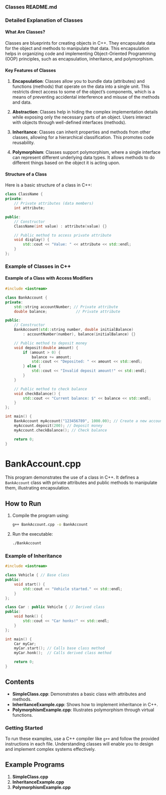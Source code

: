 
### Classes README.md

### Detailed Explanation of Classes

#### What Are Classes?

Classes are blueprints for creating objects in C++. They encapsulate data for the object and methods to manipulate that data. This encapsulation helps in organizing code and implementing Object-Oriented Programming (OOP) principles, such as encapsulation, inheritance, and polymorphism.

#### Key Features of Classes

1. **Encapsulation**: Classes allow you to bundle data (attributes) and functions (methods) that operate on the data into a single unit. This restricts direct access to some of the object’s components, which is a means of preventing accidental interference and misuse of the methods and data.

2. **Abstraction**: Classes help in hiding the complex implementation details while exposing only the necessary parts of an object. Users interact with objects through well-defined interfaces (methods).

3. **Inheritance**: Classes can inherit properties and methods from other classes, allowing for a hierarchical classification. This promotes code reusability.

4. **Polymorphism**: Classes support polymorphism, where a single interface can represent different underlying data types. It allows methods to do different things based on the object it is acting upon.

#### Structure of a Class

Here is a basic structure of a class in C++:

```cpp
class ClassName {
private:
    // Private attributes (data members)
    int attribute;

public:
    // Constructor
    ClassName(int value) : attribute(value) {}

    // Public method to access private attribute
    void display() {
        std::cout << "Value: " << attribute << std::endl;
    }
};
```

### Example of Classes in C++

#### Example of a Class with Access Modifiers

```cpp
#include <iostream>

class BankAccount {
private:
    std::string accountNumber; // Private attribute
    double balance;             // Private attribute

public:
    // Constructor
    BankAccount(std::string number, double initialBalance) 
        : accountNumber(number), balance(initialBalance) {}

    // Public method to deposit money
    void deposit(double amount) {
        if (amount > 0) {
            balance += amount;
            std::cout << "Deposited: " << amount << std::endl;
        } else {
            std::cout << "Invalid deposit amount!" << std::endl;
        }
    }

    // Public method to check balance
    void checkBalance() {
        std::cout << "Current balance: $" << balance << std::endl;
    }
};

int main() {
    BankAccount myAccount("123456789", 1000.00); // Create a new account
    myAccount.deposit(200); // Deposit money
    myAccount.checkBalance(); // Check balance

    return 0;
}
```
# BankAccount.cpp

This program demonstrates the use of a class in C++. It defines a `BankAccount` class with private attributes and public methods to manipulate them, illustrating encapsulation.

## How to Run

1. Compile the program using:
   ```bash
   g++ BankAccount.cpp -o BankAccount
   ```
2. Run the executable:
   ```bash
   ./BankAccount
   ```


### Example of Inheritance

```cpp
#include <iostream>

class Vehicle { // Base class
public:
    void start() {
        std::cout << "Vehicle started." << std::endl;
    }
};

class Car : public Vehicle { // Derived class
public:
    void honk() {
        std::cout << "Car honks!" << std::endl;
    }
};

int main() {
    Car myCar;
    myCar.start(); // Calls base class method
    myCar.honk();  // Calls derived class method

    return 0;
}
```


## Contents

- **SimpleClass.cpp**: Demonstrates a basic class with attributes and methods.
- **InheritanceExample.cpp**: Shows how to implement inheritance in C++.
- **PolymorphismExample.cpp**: Illustrates polymorphism through virtual functions.

### Getting Started

To run these examples, use a C++ compiler like `g++` and follow the provided instructions in each file. Understanding classes will enable you to design and implement complex systems effectively.

## Example Programs

1. **SimpleClass.cpp**
2. **InheritanceExample.cpp**
3. **PolymorphismExample.cpp**
